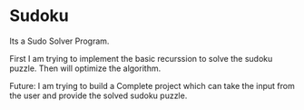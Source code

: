 # Sudoku

Its a Sudo Solver Program.

First I am trying to implement the basic recurssion to solve the sudoku puzzle.
Then will optimize the algorithm.

Future: I am trying to build a Complete project which can take the input from the user and provide the solved sudoku puzzle.
